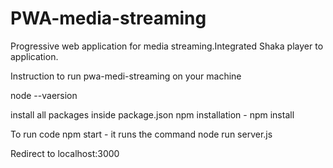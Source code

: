 # PWA-media-streaming
Progressive web application for media streaming.Integrated Shaka player to application. 

Instruction to run pwa-medi-streaming on your machine

node --vaersion

install all packages inside package.json
npm installation - npm install 

To run code
npm start - it runs the command node run server.js 

Redirect to localhost:3000


